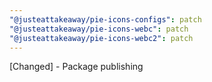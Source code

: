 ```yaml
---
"@justeattakeaway/pie-icons-configs": patch
"@justeattakeaway/pie-icons-webc": patch
"@justeattakeaway/pie-icons-webc2": patch
---
```


[Changed] - Package publishing
